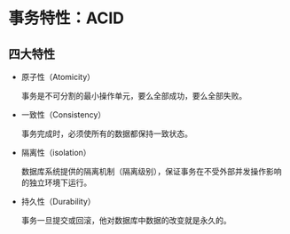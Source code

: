 # 事务特性：ACID



## 四大特性

- 原子性（Atomicity）

  事务是不可分割的最小操作单元，要么全部成功，要么全部失败。

- 一致性（Consistency）

  事务完成时，必须使所有的数据都保持一致状态。

- 隔离性（isolation）

  数据库系统提供的隔离机制（隔离级别），保证事务在不受外部并发操作影响的独立环境下运行。

- 持久性（Durability）

  事务一旦提交或回滚，他对数据库中数据的改变就是永久的。





